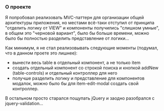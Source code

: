 ### О проекте

Я попробовал реализовать MVC-паттерн для организации общей архитектуры приложения, но местами всё-таки отступил от принципа "отделить логику от VIEW" и компоненты получились "слишком умные", в общем это "черновой вариант", было бы больше времени, можно было бы полностью разделить представление от логики...

Как минимум, я не стал реализовывать следующие моменты (подумал, что в данном проете это лишнее):
- вынести весь table в отдельный компонент, а не только item
- создать отдельный компонент со строкой поиска и кнопкой addNew (table-controls) и отдельный контроллер для него
- получше разделить логику и представление для компонентов модалок, можно было бы для item-edit-modal создать свой контроллер.

В остальном просто старался пощупать jQuery и заодно разобрался с jquery-validation...
